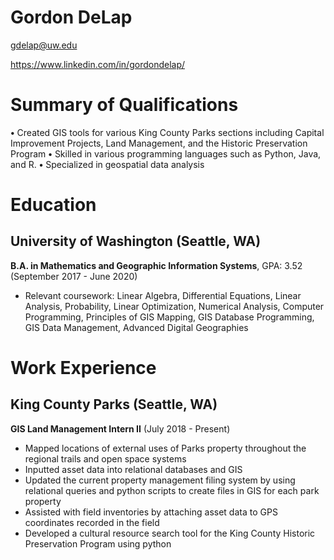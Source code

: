 # Gordon DeLap

gdelap@uw.edu

https://www.linkedin.com/in/gordondelap/

# Summary of Qualifications

**•** Created GIS tools for various King County Parks sections including Capital Improvement Projects, Land Management, and the Historic Preservation Program
**•** Skilled in various programming languages such as Python, Java, and R.
**•** Specialized in geospatial data analysis

# Education

## University of Washington (Seattle, WA)

**B.A. in Mathematics and Geographic Information Systems**, GPA: 3.52 (September 2017 - June 2020)
- Relevant coursework: Linear Algebra, Differential Equations, Linear Analysis, Probability, Linear Optimization, Numerical Analysis, Computer Programming, Principles of GIS Mapping, GIS Database Programming, GIS Data Management, Advanced Digital Geographies


# Work Experience

## King County Parks (Seattle, WA)

**GIS Land Management Intern II** (July 2018 - Present)
* Mapped locations of external uses of Parks property throughout the regional trails and open space systems
* Inputted asset data into relational databases and GIS
* Updated the current property management filing system by using relational queries and python scripts to create files in GIS for each park property
* Assisted with field inventories by attaching asset data to GPS coordinates recorded in the field
* Developed a cultural resource search tool for the King County Historic Preservation Program using python
